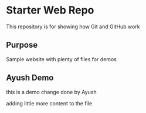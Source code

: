 # Starter Web Repo

This repository is for showing how Git and GitHub work

## Purpose

Sample website with plenty of files for demos

## Ayush Demo

this is a demo change done by Ayush

adding little more content to the file